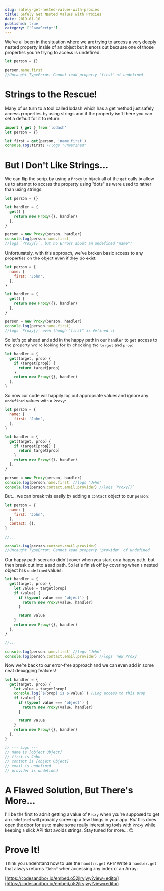 ```yaml
---
slug: safely-get-nested-values-with-proxies
title: Safely Get Nested Values with Proxies
date: 2019-01-10
published: true
category: ['JavaScript']
---
```


We've all been in the situation where we are trying to access a very deeply nested property inside of an object but it errors out because one of those properties you're trying to access is undefined.

```js
let person = {}

person.name.first
//Uncaught TypeError: Cannot read property 'first' of undefined
```

# Strings to the Rescue!

Many of us turn to a tool called lodash which has a get method just safely access properties by using strings and if the property isn't there you can set a default for it to return:

```js
import { get } from 'lodash'
let person = {}

let first = get(person, 'name.first')
console.log(first) //logs "undefined"
```

# But I Don't Like Strings...

We can flip the script by using a `Proxy` to hijack all of the `get` calls to allow us to attempt to access the property using "dots" as were used to rather than using strings:

```js
let person = {}

let handler = {
  get() {
    return new Proxy({}, handler)
  },
}

person = new Proxy(person, handler)
console.log(person.name.first)
//logs `Proxy{}`, but no Errors about an undefined "name"!
```

Unfortunately, with this approach, we've broken basic access to any properties on the object even if they _do_ exist:

```js
let person = {
  name: {
    first: 'John',
  },
}

let handler = {
  get() {
    return new Proxy({}, handler)
  },
}

person = new Proxy(person, handler)
console.log(person.name.first)
//logs `Proxy{}` even though "first" is defined :(
```

So let's go ahead and add in the happy path in our `handler` to `get` access to the property we're looking for by checking the `target` and `prop`:

```js
let handler = {
  get(target, prop) {
    if (target[prop]) {
      return target[prop]
    }
    return new Proxy({}, handler)
  },
}
```

So now our code will happily log out appropriate values and ignore any `undefined` values with a `Proxy`:

```js
let person = {
  name: {
    first: 'John',
  },
}

let handler = {
  get(target, prop) {
    if (target[prop]) {
      return target[prop]
    }
    return new Proxy({}, handler)
  },
}

person = new Proxy(person, handler)
console.log(person.name.first) //logs "John"
console.log(person.contact.email.provider) //logs `Proxy{}`
```

But... we can break this easily by adding a `contact` object to our `person:`

```js
let person = {
  name: {
    first: 'John',
  },
  contact: {},
}

//...

console.log(person.contact.email.provider)
//Uncaught TypeError: Cannot read property 'provider' of undefined
```

Our happy path scenario didn't cover when you start on a happy path, but then break out into a sad path. So let's finish off by covering when a nested object has `undefined` values:

```js
let handler = {
  get(target, prop) {
    let value = target[prop]
    if (value) {
      if (typeof value === 'object') {
        return new Proxy(value, handler)
      }

      return value
    }
    return new Proxy({}, handler)
  },
}

//...

console.log(person.name.first) //logs "John"
console.log(person.contact.email.provider) //logs `new Proxy`
```

Now we're back to our error-free approach and we can even add in some neat debugging features!

```js
let handler = {
  get(target, prop) {
    let value = target[prop]
    console.log(`${prop} is ${value}`) //Log access to this prop
    if (value) {
      if (typeof value === 'object') {
        return new Proxy(value, handler)
      }

      return value
    }
    return new Proxy({}, handler)
  },
}

// --- Logs ---
// name is [object Object]
// first is John
// contact is [object Object]
// email is undefined
// provider is undefined
```

# A Flawed Solution, But There's More...

I'll be the first to admit getting a value of `Proxy` when you're supposed to get an `undefined` will probably screw up a few things in your app. _But_ this does open the door for us to make some really interesting tools with `Proxy` while keeping a slick API that avoids strings. Stay tuned for more... 😉

# Prove It!

Think you understand how to use the `handler.get` API? Write a `handler.get` that always returns `"John"` when accessing any index of an Array:

[https://codesandbox.io/embed/o52jlrvjwy?view=editor](https://codesandbox.io/embed/o52jlrvjwy?view=editor)
